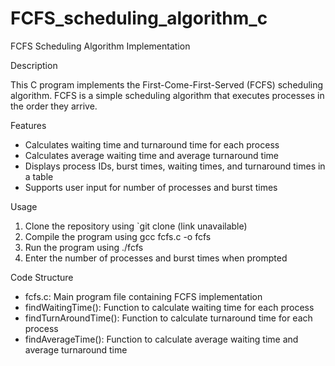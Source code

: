 # FCFS_scheduling_algorithm_c
FCFS Scheduling Algorithm Implementation


Description


This C program implements the First-Come-First-Served (FCFS) scheduling algorithm. FCFS is a simple scheduling algorithm that executes processes in the order they arrive.


Features


- Calculates waiting time and turnaround time for each process
- Calculates average waiting time and average turnaround time
- Displays process IDs, burst times, waiting times, and turnaround times in a table
- Supports user input for number of processes and burst times


Usage


1. Clone the repository using `git clone (link unavailable)
2. Compile the program using gcc fcfs.c -o fcfs
3. Run the program using ./fcfs
4. Enter the number of processes and burst times when prompted


Code Structure


- fcfs.c: Main program file containing FCFS implementation
- findWaitingTime(): Function to calculate waiting time for each process
- findTurnAroundTime(): Function to calculate turnaround time for each process
- findAverageTime(): Function to calculate average waiting time and average turnaround time
